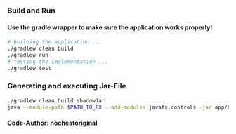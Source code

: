 ### Build and Run

#### Use the gradle wrapper to make sure the application works properly!

```sh
# building the application ...
./gradlew clean build
./gradlew run
# testing the implementation ...
./gradlew test
```

### Generating and executing Jar-File

```sh
./gradlew clean build shadowJar
java --module-path $PATH_TO_FX --add-modules javafx.controls -jar app/build/libs/twentyFortyEight.jar
```

#### Code-Author: nocheatoriginal
